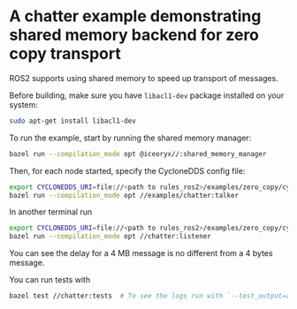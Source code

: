 # A chatter example demonstrating shared memory backend for zero copy transport

ROS2 supports using shared memory to speed up transport of messages.

Before building, make sure you have `libacl1-dev` package installed on your system:

```sh
sudo apt-get install libacl1-dev
```

To run the example, start by running the shared memory manager:

```sh
bazel run --compilation_mode opt @iceoryx//:shared_memory_manager
```

Then, for each node started, specify the CycloneDDS config file:

```sh
export CYCLONEDDS_URI=file://<path to rules_ros2>/examples/zero_copy/cyclonedds.xml
bazel run --compilation_mode opt //examples/chatter:talker
```

In another terminal run

```sh
export CYCLONEDDS_URI=file://<path to rules_ros2>/examples/zero_copy/cyclonedds.xml
bazel run --compilation_mode opt //chatter:listener
```

You can see the delay for a 4 MB message is no different from a 4 bytes message.

You can run tests with

```sh
bazel test //chatter:tests  # To see the logs run with `--test_output=all`.
```
